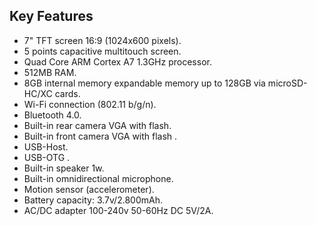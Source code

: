 ## Key Features
* 7" TFT screen 16:9 (1024x600 pixels).
* 5 points capacitive multitouch screen.
* Quad Core ARM Cortex A7 1.3GHz processor.
* 512MB RAM.
* 8GB internal memory expandable memory up to 128GB via microSD-HC/XC cards.
* Wi-Fi connection (802.11 b/g/n).
* Bluetooth 4.0.
* Built-in rear camera VGA with flash.
* Built-in front camera VGA with flash .
* USB-Host.
* USB-OTG .
* Built-in speaker 1w.
* Built-in omnidirectional microphone.
* Motion sensor (accelerometer).
* Battery capacity: 3.7v/2.800mAh.
* AC/DC adapter 100-240v 50-60Hz DC 5V/2A.
